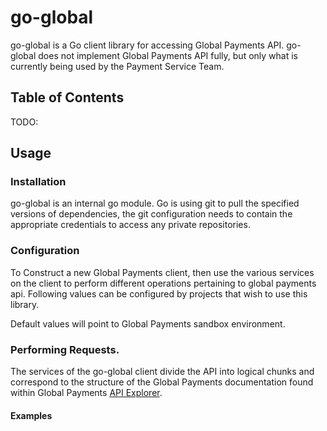 # go-global

go-global is a Go client library for accessing Global Payments API. go-global does not implement Global Payments API fully, but only what is currently being used by the Payment Service Team.
 
## Table of Contents
TODO:



## Usage 
 
### Installation 
go-global is an internal go module. Go is using git to pull the specified versions of dependencies, the git configuration needs to contain the appropriate credentials to access any private repositories.

### Configuration
To Construct a new Global Payments client, then use the various services on the client to perform different operations pertaining to global payments api.
Following values can be configured by projects that wish to use this library. 

Default values will point to Global Payments sandbox environment. 


### Performing Requests.
The services of the go-global client divide the API into logical chunks and correspond to the structure of the Global Payments documentation found within Global Payments [API Explorer](https://developer.globalpay.com/api/getting-started).

#### Examples